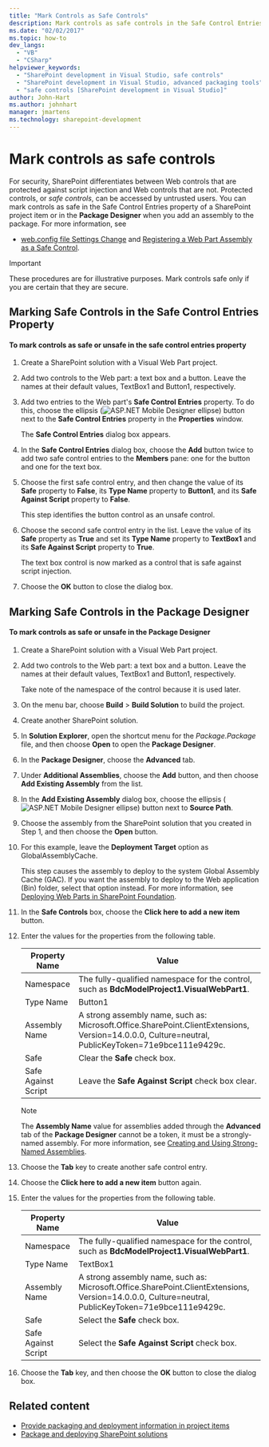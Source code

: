 ```yaml
---
title: "Mark Controls as Safe Controls"
description: Mark controls as safe controls in the Safe Control Entries property of a SharePoint project item or in the Package Designer when you add an assembly.
ms.date: "02/02/2017"
ms.topic: how-to
dev_langs:
  - "VB"
  - "CSharp"
helpviewer_keywords:
  - "SharePoint development in Visual Studio, safe controls"
  - "SharePoint development in Visual Studio, advanced packaging tools"
  - "safe controls [SharePoint development in Visual Studio]"
author: John-Hart
ms.author: johnhart
manager: jmartens
ms.technology: sharepoint-development
---
```

# Mark controls as safe controls

  For security, SharePoint differentiates between Web controls that are protected against script injection and Web controls that are not. Protected controls, or *safe controls*, can be accessed by untrusted users. You can mark controls as safe in the Safe Control Entries property of a SharePoint project item or in the **Package Designer** when you add an assembly to the package. For more information, see

- [web.config file Settings Change](/previous-versions/office/developer/sharepoint-2007/bb802890(v=office.12)) and [Registering a Web Part Assembly as a Safe Control](/previous-versions/office/developer/sharepoint2003/dd587360(v=office.11)).

> [!IMPORTANT]
> These procedures are for illustrative purposes. Mark controls safe only if you are certain that they are secure.

## Marking Safe Controls in the Safe Control Entries Property

#### To mark controls as safe or unsafe in the safe control entries property

1. Create a SharePoint solution with a Visual Web Part project.

2. Add two controls to the Web part: a text box and a button. Leave the names at their default values, TextBox1 and Button1, respectively.

3. Add two entries to the Web part's **Safe Control Entries** property. To do this, choose the ellipsis (![ASP.NET Mobile Designer ellipse](../sharepoint/media/mwellipsis.gif "ASP.NET Mobile Designer ellipse")) button next to the **Safe Control Entries** property in the **Properties** window.

     The **Safe Control Entries** dialog box appears.

4. In the **Safe Control Entries** dialog box, choose the **Add** button twice to add two safe control entries to the **Members** pane: one for the button and one for the text box.

5. Choose the first safe control entry, and then change the value of its **Safe** property to **False**, its **Type Name** property to **Button1**, and its **Safe Against Script** property to **False**.

     This step identifies the button control as an unsafe control.

6. Choose the second safe control entry in the list. Leave the value of its **Safe** property as **True** and set its **Type Name** property to **TextBox1** and its **Safe Against Script** property to **True**.

     The text box control is now marked as a control that is safe against script injection.

7. Choose the **OK** button to close the dialog box.

## Marking Safe Controls in the Package Designer

#### To mark controls as safe or unsafe in the Package Designer

1. Create a SharePoint solution with a Visual Web Part project.

2. Add two controls to the Web part: a text box and a button. Leave the names at their default values, TextBox1 and Button1, respectively.

     Take note of the namespace of the control because it is used later.

3. On the menu bar, choose **Build** > **Build Solution** to build the project.

4. Create another SharePoint solution.

5. In **Solution Explorer**, open the shortcut menu for the *Package.Package* file, and then choose **Open** to open the **Package Designer**.

6. In the **Package Designer**, choose the **Advanced** tab.

7. Under **Additional Assemblies**, choose the **Add** button, and then choose **Add Existing Assembly** from the list.

8. In the **Add Existing Assembly** dialog box, choose the ellipsis (![ASP.NET Mobile Designer ellipse](../sharepoint/media/mwellipsis.gif "ASP.NET Mobile Designer ellipse")) button next to **Source Path**.

9. Choose the assembly from the SharePoint solution that you created in Step 1, and then choose the **Open** button.

10. For this example, leave the **Deployment Target** option as GlobalAssemblyCache.

     This step causes the assembly to deploy to the system Global Assembly Cache (GAC). If you want the assembly to deploy to the Web application (Bin) folder, select that option instead. For more information, see [Deploying Web Parts in SharePoint Foundation](/previous-versions/office/developer/sharepoint-2010/cc768621(v=office.14)).

11. In the **Safe Controls** box, choose the **Click here to add a new item** button.

12. Enter the values for the properties from the following table.

    |Property Name|Value|
    |-------------------|-----------|
    |Namespace|The fully-qualified namespace for the control, such as **BdcModelProject1.VisualWebPart1**.|
    |Type Name|Button1|
    |Assembly Name|A strong assembly name, such as: Microsoft.Office.SharePoint.ClientExtensions, Version=14.0.0.0, Culture=neutral, PublicKeyToken=71e9bce111e9429c.|
    |Safe|Clear the **Safe** check box.|
    |Safe Against Script|Leave the **Safe Against Script** check box clear.|

    > [!NOTE]
    > The **Assembly Name** value for assemblies added through the **Advanced** tab of the **Package Designer** cannot be a token, it must be a strongly-named assembly. For more information, see [Creating and Using Strong-Named Assemblies](/previous-versions/dotnet/netframework-4.0/xwb8f617(v=vs.100)).

13. Choose the **Tab** key to create another safe control entry.

14. Choose the **Click here to add a new item** button again.

15. Enter the values for the properties from the following table.

    |Property Name|Value|
    |-------------------|-----------|
    |Namespace|The fully-qualified namespace for the control, such as **BdcModelProject1.VisualWebPart1**.|
    |Type Name|TextBox1|
    |Assembly Name|A strong assembly name, such as: Microsoft.Office.SharePoint.ClientExtensions, Version=14.0.0.0, Culture=neutral, PublicKeyToken=71e9bce111e9429c.|
    |Safe|Select the **Safe** check box.|
    |Safe Against Script|Select the **Safe Against Script** check box.|

16. Choose the **Tab** key, and then choose the **OK** button to close the dialog box.

## Related content
- [Provide packaging and deployment information in project items](../sharepoint/providing-packaging-and-deployment-information-in-project-items.md)
- [Package and deploying SharePoint solutions](../sharepoint/packaging-and-deploying-sharepoint-solutions.md)
